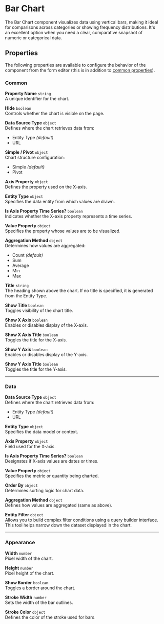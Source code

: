 # Bar Chart

The Bar Chart component visualizes data using vertical bars, making it ideal for comparisons across categories or showing frequency distributions. It's an excellent option when you need a clear, comparative snapshot of numeric or categorical data.


<!-- ![image](images/chart/image-1.png)   -->

## Properties

The following properties are available to configure the behavior of the component from the form editor (this is in addition to [common properties](/docs/front-end-basics/form-components/common-component-properties)).

### Common
**Property Name** `string`  
A unique identifier for the chart.

**Hide** `boolean`  
Controls whether the chart is visible on the page.

**Data Source Type** `object`  
Defines where the chart retrieves data from:
- Entity Type *(default)*
- URL

**Simple / Pivot** `object`  
Chart structure configuration:
- Simple *(default)*
- Pivot

**Axis Property** `object`  
Defines the property used on the X-axis.

**Entity Type** `object`  
Specifies the data entity from which values are drawn.

**Is Axis Property Time Series?** `boolean`  
Indicates whether the X-axis property represents a time series.

**Value Property** `object`  
Specifies the property whose values are to be visualized.

**Aggregation Method** `object`  
Determines how values are aggregated:
- Count *(default)*
- Sum
- Average
- Min
- Max

**Title** `string`  
The heading shown above the chart. If no title is specified, it is generated from the Entity Type.

**Show Title** `boolean`  
Toggles visibility of the chart title.

**Show X Axis** `boolean`  
Enables or disables display of the X-axis.

**Show X Axis Title** `boolean`  
Toggles the title for the X-axis.

**Show Y Axis** `boolean`  
Enables or disables display of the Y-axis.

**Show Y Axis Title** `boolean`  
Toggles the title for the Y-axis.

___

### Data
**Data Source Type** `object`  
Defines where the chart retrieves data from:
- Entity Type *(default)*
- URL

**Entity Type** `object`  
Specifies the data model or context.

**Axis Property** `object`  
Field used for the X-axis.

**Is Axis Property Time Series?** `boolean`  
Designates if X-axis values are dates or times.

**Value Property** `object`  
Specifies the metric or quantity being charted.

**Order By** `object`  
Determines sorting logic for chart data.

**Aggregation Method** `object`  
Defines how values are aggregated (same as above).

**Entity Filter** `object`  
Allows you to build complex filter conditions using a query builder interface. This tool helps narrow down the dataset displayed in the chart.

___

### Appearance
**Width** `number`  
Pixel width of the chart.

**Height** `number`  
Pixel height of the chart.

**Show Border** `boolean`  
Toggles a border around the chart.

**Stroke Width** `number`  
Sets the width of the bar outlines.

**Stroke Color** `object`  
Defines the color of the stroke used for bars.

